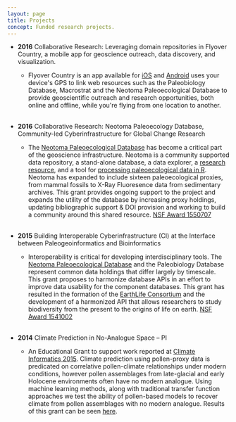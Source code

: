 ```yaml
---
layout: page
title: Projects
concept: Funded research projects.
---
```


* **2016**  Collaborative Research: Leveraging domain repositories in Flyover Country, a mobile app for geoscience outreach, data discovery, and visualization.

    * Flyover Country is an app available for [iOS](https://itunes.apple.com/us/app/flyover-country/id1059886913?mt=8) and [Android](https://play.google.com/store/apps/details?id=com.ionicframework.app303739&hl=en) uses your device's GPS to link web resources such as the Paleobiology Database, Macrostrat and the Neotoma Paleoecological Database to provide geoscientific outreach and research opportunities, both online and offline, while you're flying from one location to another.<br><br>

* **2016**  Collaborative Research: Neotoma Paleoecology Database, Community-led Cyberinfrastructure for Global Change Research

    * The [Neotoma Paleoecological Database](http://neotomadb.org) has become a critical part of the geoscience infrastructure.  Neotoma is a community supported data repository, a stand-alone database, a data explorer, a [research resource](https://scholar.google.com/citations?user=idoixqkAAAAJ&hl=en), and a tool for [processing paleoecological data in R](https://cran.r-project.org/web/packages/neotoma/). Neotoma has expanded to include sixteen paleoecological proxies, from mammal fossils to X-Ray Fluoresence data from sedimentary archives. This grant provides ongoing support to the project and expands the utility of the database by increasing proxy holdings, updating bibliographic support & DOI provision and working to build a community around this shared resource. [NSF Award 1550707](https://nsf.gov/awardsearch/showAward?AWD_ID=1550707)<br><br>

* **2015**	Building Interoperable Cyberinfrastructure (CI) at the Interface between Paleogeoinformatics and Bioinformatics

    * Interoperability is critical for developing interdisciplinary tools. The [Neotoma Paleoecological Database](http://neotomadb.org) and the Paleobiology Database represent common data holdings that differ largely by timescale.  This grant proposes to harmonize database APIs in an effort to improve data usability for the component databases.  This grant has resulted in the formation of the [EarthLife Consortium](http://earthlifeconsortium.org) and the development of a harmonized API that allows researchers to study biodiversity from the present to the origins of life on earth. [NSF Award 1541002](https://nsf.gov/awardsearch/showAward?AWD_ID=1541002)<br><br>

* **2014**	Climate Prediction in No-Analogue Space – PI

    * An Educational Grant to support work reported at [Climate Informatics 2015](https://www2.cisl.ucar.edu/events/workshops/climate-informatics/2015/home).  Climate prediction using pollen-proxy data is predicated on correlative pollen-climate relationships under modern conditions, however pollen assemblages from late-glacial and early Holocene environments often have no modern analogue.  Using machine learning methods, along with traditional transfer function approaches we test the ability of pollen-based models to recover climate from pollen assemblages with no modern analogue.  Results of this grant can be seen [here](https://www2.cisl.ucar.edu/sites/default/files/11-%20Goring.pdf).<br><br>